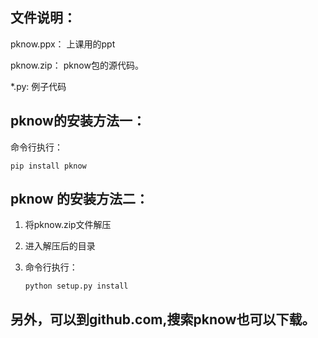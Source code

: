 ## 文件说明：

pknow.ppx： 上课用的ppt

pknow.zip： pknow包的源代码。

*.py:  例子代码



## pknow的安装方法一：

命令行执行：

```
pip install pknow
```

## pknow 的安装方法二：

1. 将pknow.zip文件解压

2. 进入解压后的目录

3. 命令行执行：

   ```
   python setup.py install
   ```

   

## 另外，可以到github.com,搜索pknow也可以下载。

